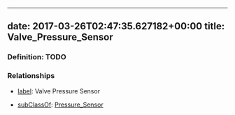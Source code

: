 
---
date: 2017-03-26T02:47:35.627182+00:00
title: Valve_Pressure_Sensor
---
### Definition: TODO

### Relationships

* [label](http://www.w3.org/2000/01/rdf-schema#label): Valve Pressure Sensor

* [subClassOf](http://www.w3.org/2000/01/rdf-schema#subClassOf): [Pressure_Sensor](https://brickschema.org/schema/1.0/Brick#Pressure_Sensor)

